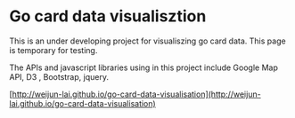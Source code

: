 Go card data visualisztion
=======================

This is an under developing project for visualiszing go card data. This page is temporary for testing.


The APIs and javascript libraries using in this project include Google Map API, D3 , Bootstrap, jquery.

[http://weijun-lai.github.io/go-card-data-visualisation](http://weijun-lai.github.io/go-card-data-visualisation)


